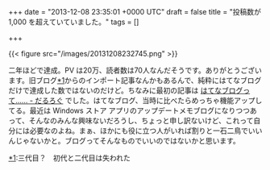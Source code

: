 
+++
date = "2013-12-08 23:35:01 +0000 UTC"
draft = false
title = "投稿数が 1,000 を超えていていました。"
tags = []

+++


{{< figure src="/images/20131208232745.png"  >}}

二年ほどで達成。PV は20万、読者数は70人なんだそうです。ありがとうございます。旧ブログ<a href="#f-0359fbad" name="fn-0359fbad" title="三代目？　初代と二代目は失われた">*1</a>からのインポート記事なんかもあるんで、純粋にはてなブログだけで達成した数ではないのだけど。ちなみに最初の記事は <a href="https://blog.daruyanagi.jp/entry/2011/11/26/172306">はてなブログって…… - だるろぐ</a> でした。はてなブログ、当時に比べたらめっちゃ機能アップしてる。最近は Windows ストア アプリのアップデートメモブログになりつつあって、そんなのみんな興味ないだろうし、ちょっと申し訳ないけど、これって自分には必要なのよね。まぁ、ほかにも役に立つ人がいれば割りと一石二鳥でいいんじゃないかと。ブログってそんなものでいいのではないかと思います。
<div class="footnote">
<a href="#fn-0359fbad" name="f-0359fbad" class="footnote-number">*1</a><span class="footnote-delimiter">:</span><span class="footnote-text">三代目？　初代と二代目は失われた</span>
</div>

